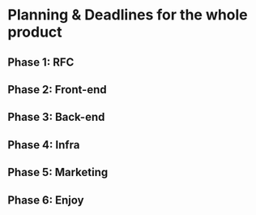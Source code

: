 # Planning & Deadlines for the whole product


## Phase 1: RFC 

## Phase 2: Front-end

## Phase 3: Back-end

## Phase 4: Infra

## Phase 5: Marketing

## Phase 6: Enjoy